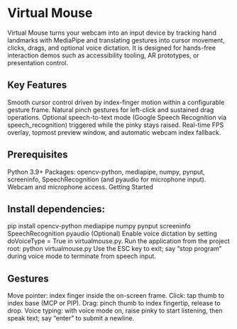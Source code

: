# Virtual Mouse

Virtual Mouse turns your webcam into an input device by tracking hand landmarks with MediaPipe and translating gestures into cursor movement, clicks, drags, and optional voice dictation. It is designed for hands-free interaction demos such as accessibility tooling, AR prototypes, or presentation control.

## Key Features

Smooth cursor control driven by index-finger motion within a configurable gesture frame.
Natural pinch gestures for left-click and sustained drag operations.
Optional speech-to-text mode (Google Speech Recognition via speech_recognition) triggered while the pinky stays raised.
Real-time FPS overlay, topmost preview window, and automatic webcam index fallback.

## Prerequisites

Python 3.9+
Packages: opencv-python, mediapipe, numpy, pynput, screeninfo, SpeechRecognition (and pyaudio for microphone input).
Webcam and microphone access.
Getting Started

## Install dependencies:
pip install opencv-python mediapipe numpy pynput screeninfo SpeechRecognition pyaudio
(Optional) Enable voice dictation by setting doVoiceType = True in virtualmouse.py.
Run the application from the project root:
python virtualmouse.py
Use the ESC key to exit; say “stop program” during voice mode to terminate from speech input.

## Gestures

Move pointer: index finger inside the on-screen frame.
Click: tap thumb to index base (MCP or PIP).
Drag: pinch thumb to index fingertip, release to drop.
Voice typing: with voice mode on, raise pinky to start listening, then speak text; say “enter” to submit a newline.
